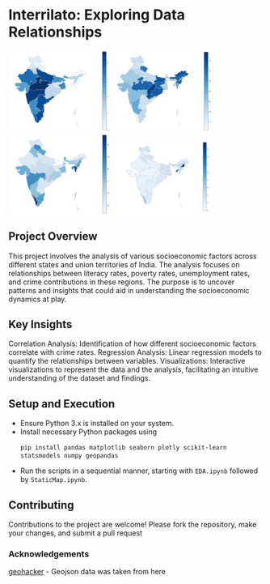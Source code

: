 # Interrilato: Exploring Data Relationships

<img src="https://github.com/avani1998/IndiaChoropleth/blob/master/images/crimerates.PNG" alt="drawing" width="200"/> <img src="https://github.com/avani1998/IndiaChoropleth/blob/master/images/povertyrates.PNG" alt="drawing" width="200"/> <img src="https://github.com/avani1998/IndiaChoropleth/blob/master/images/literacyrates.PNG" alt="drawing" width="200"/> <img src="https://github.com/avani1998/IndiaChoropleth/blob/master/images/unemploymentrate.PNG" alt="drawing" width="200"/>

## Project Overview
This project involves the analysis of various socioeconomic factors across different states and union territories of India. The analysis focuses on relationships between literacy rates, poverty rates, unemployment rates, and crime contributions in these regions. The purpose is to uncover patterns and insights that could aid in understanding the socioeconomic dynamics at play. 

## Key Insights
Correlation Analysis: Identification of how different socioeconomic factors correlate with crime rates.
Regression Analysis: Linear regression models to quantify the relationships between variables.
Visualizations: Interactive visualizations to represent the data and the analysis, facilitating an intuitive understanding of the dataset and findings.

## Setup and Execution
* Ensure Python 3.x is installed on your system.
* Install necessary Python packages using
  ```
  pip install pandas matplotlib seaborn plotly scikit-learn statsmodels numpy geopandas    
  ``` 
* Run the scripts in a sequential manner, starting with `EDA.ipynb` followed by `StaticMap.ipynb`.

## Contributing
Contributions to the project are welcome! Please fork the repository, make your changes, and submit a pull request

### Acknowledgements

[geohacker](https://github.com/geohacker/india/blob/master/state/india_state.geojson) - Geojson data was taken from here

